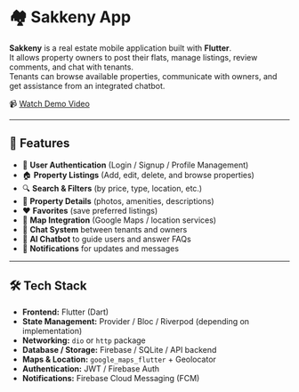 # 🏘️ Sakkeny App

**Sakkeny** is a real estate mobile application built with **Flutter**.  
It allows property owners to post their flats, manage listings, review comments, and chat with tenants.  
Tenants can browse available properties, communicate with owners, and get assistance from an integrated chatbot.

📹 [Watch Demo Video](https://www.youtube.com/watch?v=smn11PMZO4k)

---
## 📌 Features

- 🔑 **User Authentication** (Login / Signup / Profile Management)  
- 🏠 **Property Listings** (Add, edit, delete, and browse properties)  
- 🔍 **Search & Filters** (by price, type, location, etc.)  
- 📄 **Property Details** (photos, amenities, descriptions)  
- ❤️ **Favorites** (save preferred listings)  
- 📍 **Map Integration** (Google Maps / location services)  
- 💬 **Chat System** between tenants and owners  
- 🤖 **AI Chatbot** to guide users and answer FAQs  
- 🔔 **Notifications** for updates and messages  

---

## 🛠️ Tech Stack

- **Frontend:** Flutter (Dart)  
- **State Management:** Provider / Bloc / Riverpod (depending on implementation)  
- **Networking:** `dio` or `http` package  
- **Database / Storage:** Firebase / SQLite / API backend  
- **Maps & Location:** `google_maps_flutter` + Geolocator  
- **Authentication:** JWT / Firebase Auth  
- **Notifications:** Firebase Cloud Messaging (FCM)  
